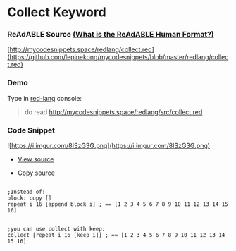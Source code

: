 
# Collect Keyword


### ReAdABLE Source [(What is the ReAdABLE Human Format?)](http://readablehumanformat.com)

[http://mycodesnippets.space/redlang/collect.red](https://github.com/lepinekong/mycodesnippets/blob/master/redlang/collect.red)


### Demo

Type in [red-lang](https://www.red-lang.org/p/download.html) console: 
>do read http://mycodesnippets.space/redlang/src/collect.red


### Code Snippet

![https://i.imgur.com/8ISzG3G.png](https://i.imgur.com/8ISzG3G.png)
                    
- [View source](https://github.com/lepinekong/mycodesnippets/blob/master/redlang/src/collect.red)
                        
- [Copy source](https://raw.githubusercontent.com/lepinekong/mycodesnippets/master/redlang/src/collect.red)
                        


```red

;Instead of:
block: copy []
repeat i 16 [append block i] ; == [1 2 3 4 5 6 7 8 9 10 11 12 13 14 15 16]


;you can use collect with keep:
collect [repeat i 16 [keep i]] ; == [1 2 3 4 5 6 7 8 9 10 11 12 13 14 15 16]
        
```


